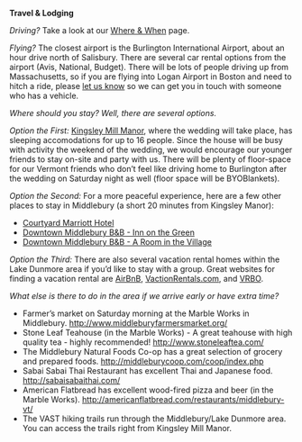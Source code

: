 **Travel & Lodging**

*Driving?* Take a look at our [Where & When](/where/) page.

*Flying?* The closest airport is the Burlington International Airport, about an hour drive north of Salisbury. There are several car rental options from the airport (Avis, National, Budget). There will be lots of people driving up from Massachusetts, so if you are flying into Logan Airport in Boston and need to hitch a ride, please [let us know](/contact) so we can get you in touch with someone who has a vehicle.

*Where should you stay? Well, there are several options.*

*Option the First:* [Kingsley Mill Manor](http://www.kingsleymillmanor.com/), where the wedding will take place, has sleeping accomodations for up to 16 people. Since the house will be busy with activity the weekend of the wedding, we would encourage our younger friends to stay on-site and party with us. There will be plenty of floor-space for our Vermont friends who don’t feel like driving home to Burlington after the wedding on Saturday night as well (floor space will be BYOBlankets).

*Option the Second:* For a more peaceful experience, here are a few other places to stay in Middlebury (a short 20 minutes from Kingsley Manor):

- [Courtyard Marriott Hotel](http://www.marriott.com/hotels/travel/btvcy-courtyard-middlebury/)
- [Downtown Middlebury B&B - Inn on the Green](http://www.innonthegreen.com/)
- [Downtown Middlebury B&B - A Room in the Village](http://www.aroominthevillage.com/)

*Option the Third:* There are also several vacation rental homes within the Lake Dunmore area if you’d like to stay with a group. Great websites for finding a vacation rental are [AirBnB](www.airbnb.com), [VactionRentals.com](www.vacationrentals.com), and [VRBO](www.vrbo.com).

*What else is there to do in the area if we arrive early or have extra time?*

- Farmer’s market on Saturday morning at the Marble Works in Middlebury. <http://www.middleburyfarmersmarket.org/>
- Stone Leaf Teahouse (in the Marble Works) - A great teahouse with high quality tea - highly recommended! <http://www.stoneleaftea.com/>
- The Middlebury Natural Foods Co-op has a great selection of grocery and prepared foods.  <http://middleburycoop.com/coop/index.php>
- Sabai Sabai Thai Restaurant has excellent Thai and Japanese food. <http://sabaisabaithai.com/>
- American Flatbread has excellent wood-fired pizza and beer (in the Marble Works). <http://americanflatbread.com/restaurants/middlebury-vt/>
- The VAST hiking trails run through the Middlebury/Lake Dunmore area. You can access the trails right from Kingsley Mill Manor.
